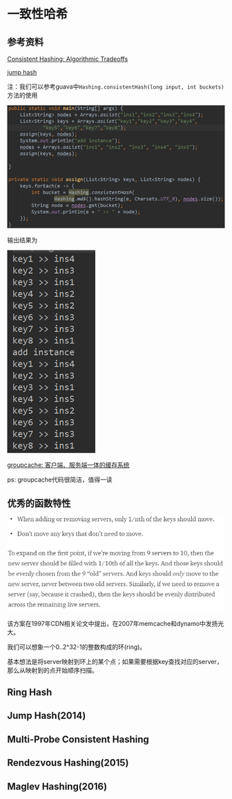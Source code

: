 # 一致性哈希

## 参考资料
[Consistent Hashing: Algorithmic Tradeoffs](https://medium.com/@dgryski/consistent-hashing-algorithmic-tradeoffs-ef6b8e2fcae8)

[jump hash](https://github.com/chuanlei/leetcode-notes/blob/master/paper/jump-consistent-hashing.pdf)

注：我们可以参考guava中`Hashing.consistentHash(long input, int buckets)`方法的使用

![guava-consistent-hashing](https://github.com/chuanlei/leetcode-notes/blob/master/pics/guava-hashing-usage.jpg)

输出结果为

![consistent-hashing output](https://github.com/chuanlei/leetcode-notes/blob/master/pics/consistent-hashing-output.jpg)

[groupcache: 客户端、服务端一体的缓存系统](https://github.com/golang/groupcache)

ps: groupcache代码很简洁，值得一读

## 优秀的函数特性
![optimal functions](https://github.com/chuanlei/leetcode-notes/blob/master/pics/optimal-functions.jpg)

该方案在1997年CDN相关论文中提出，在2007年memcache和dynamo中发扬光大。

我们可以想象一个0..2^32-1的整数构成的环(ring)。

基本想法是将server映射到环上的某个点；如果需要根据key查找对应的server，那么从映射到的点开始顺序扫描。

## Ring Hash

## Jump Hash(2014)

## Multi-Probe Consistent Hashing

## Rendezvous Hashing(2015)

## Maglev Hashing(2016)
